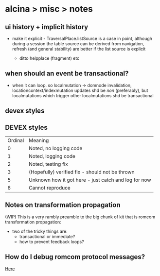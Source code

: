 # alcina > misc > notes

## ui history + implicit history

- make it explicit - TraversalPlace.listSource is a case in point, although during a session the table source can be
  derived from navigation, refresh (and general stability) are better if the list source is explicit

  - ditto helpplace (fragment) etc

## when should an event be transactional?

- when it can loop. so localmutation -> domnode invalidation, locationcontext/indexmutation updates shd be _non_ (preferably),
  but localmutations which trigger other localmutations shd be transactional

## devex styles

 <h2>DEVEX styles</h2>
  <table>
  <tr>
  <td>Ordinal</td>
  <td>Meaning</td>
  </tr>
  <tr>
  <td>0</td>
  <td>Noted, no logging code</td>
  </tr>
  <tr>
  <td>1</td>
  <td>Noted, logging code</td>
  </tr>
  
  <tr>
  <td>2</td>
  <td>Noted, testing fix</td>
  </tr>
  <tr>
  <td>3</td>
  <td>(Hopefully) verified fix - should not be thrown</td>
  </tr>
  <tr>
  <td>5</td>
  <td>Unknown how it got here - just catch and log for now</td>
  </tr>
  <tr>
  <td>6</td>
  <td>Cannot reproduce</td>
  </tr>
  </table>

## Notes on transformation propagation

(WIP) This is a very rambly preamble to the big chunk of kit that is romcom transformation propagation:

- two of the tricky things are:
  - transactional or immediate?
  - how to prevent feedback loops?

## How do I debug romcom protocol messages?

[Here](debugging-and-metrics.md)
